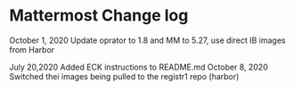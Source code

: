 # Mattermost Change log  

October 1, 2020 Update oprator to 1.8 and MM to 5.27, use direct IB images from Harbor

July 20,2020  Added ECK instructions to README.md
October 8, 2020 Switched thei images being pulled to the registr1 repo (harbor)
